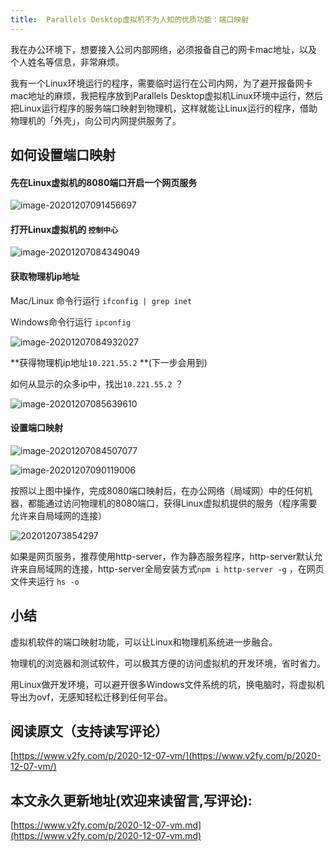 ```yaml
---
title:  Parallels Desktop虚拟机不为人知的优质功能：端口映射
---
```


我在办公环境下，想要接入公司内部网络，必须报备自己的网卡mac地址，以及个人姓名等信息，非常麻烦。

我有一个Linux环境运行的程序，需要临时运行在公司内网，为了避开报备网卡mac地址的麻烦，我把程序放到Parallels Desktop虚拟机Linux环境中运行，然后把Linux运行程序的服务端口映射到物理机，这样就能让Linux运行的程序，借助物理机的「外壳」，向公司内网提供服务了。



## 如何设置端口映射



#### 先在Linux虚拟机的8080端口开启一个网页服务

![image-20201207091456697](https://www.v2fy.com/asset/0i/jikemiji/jikemiji-md/2020-12-07-vm.assets/image-20201207091456697.png)









#### 打开Linux虚拟机的 `控制中心`

![image-20201207084349049](https://www.v2fy.com/asset/0i/jikemiji/jikemiji-md/2020-12-07.assets/image-20201207084349049.png)



#### 获取物理机ip地址



Mac/Linux 命令行运行 `ifconfig | grep inet`

Windows命令行运行 `ipconfig`



![image-20201207084932027](https://www.v2fy.com/asset/0i/jikemiji/jikemiji-md/2020-12-07.assets/image-20201207084932027.png)



**获得物理机ip地址`10.221.55.2`  **(下一步会用到)



如何从显示的众多ip中，找出`10.221.55.2`  ？

![image-20201207085639610](https://www.v2fy.com/asset/0i/jikemiji/jikemiji-md/2020-12-07-vm.assets/image-20201207085639610.png)

#### 设置端口映射



![image-20201207084507077](https://www.v2fy.com/asset/0i/jikemiji/jikemiji-md/2020-12-07.assets/image-20201207084507077.png)



![image-20201207090119006](https://www.v2fy.com/asset/0i/jikemiji/jikemiji-md/2020-12-07-vm.assets/image-20201207090119006.png)



按照以上图中操作，完成8080端口映射后，在办公网络（局域网）中的任何机器，都能通过访问物理机的8080端口，获得Linux虚拟机提供的服务（程序需要允许来自局域网的连接）

![202012073854297](https://www.v2fy.com/asset/0i/jikemiji/jikemiji-md/2020-12-07-vm.assets/202012073854297.png)

如果是网页服务，推荐使用http-server，作为静态服务程序，http-server默认允许来自局域网的连接，http-server全局安装方式`npm i http-server -g` ，在网页文件夹运行 `hs -o`



## 小结

虚拟机软件的端口映射功能，可以让Linux和物理机系统进一步融合。

物理机的浏览器和测试软件，可以极其方便的访问虚拟机的开发环境，省时省力。

用Linux做开发环境，可以避开很多Windows文件系统的坑，换电脑时，将虚拟机导出为ovf，无感知轻松迁移到任何平台。







## 阅读原文（支持读写评论）

[https://www.v2fy.com/p/2020-12-07-vm/](https://www.v2fy.com/p/2020-12-07-vm/)


## 本文永久更新地址(欢迎来读留言,写评论):

[https://www.v2fy.com/p/2020-12-07-vm.md](https://www.v2fy.com/p/2020-12-07-vm.md)
